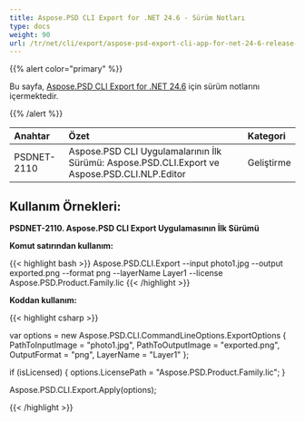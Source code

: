 ```yaml
---
title: Aspose.PSD CLI Export for .NET 24.6 - Sürüm Notları
type: docs
weight: 90
url: /tr/net/cli/export/aspose-psd-export-cli-app-for-net-24-6-release-notes/
---
```


{{% alert color="primary" %}}

Bu sayfa, [Aspose.PSD CLI Export for .NET 24.6](https://www.nuget.org/packages/Aspose.PSD.CLI.Export/) için sürüm notlarını içermektedir.

{{% /alert %}}

| **Anahtar** | **Özet**                                                                                 | **Kategori** |
|:------------|:--------------------------------------------------------------------------------------------|:-------------|
| PSDNET-2110 | Aspose.PSD CLI Uygulamalarının İlk Sürümü: Aspose.PSD.CLI.Export ve Aspose.PSD.CLI.NLP.Editor |  Geliştirme |


## **Kullanım Örnekleri:**

**PSDNET-2110. Aspose.PSD CLI Export Uygulamasının İlk Sürümü**

**Komut satırından kullanım:**

{{< highlight bash >}}
Aspose.PSD.CLI.Export --input photo1.jpg --output exported.png --format png --layerName Layer1 --license Aspose.PSD.Product.Family.lic
{{< /highlight >}}

**Koddan kullanım:**

{{< highlight csharp >}}

var options = new Aspose.PSD.CLI.CommandLineOptions.ExportOptions
{
    PathToInputImage = "photo1.jpg",
    PathToOutputImage = "exported.png",
    OutputFormat = "png",
    LayerName = "Layer1"
};


if (isLicensed)
{
    options.LicensePath = "Aspose.PSD.Product.Family.lic";
}

Aspose.PSD.CLI.Export.Apply(options);

{{< /highlight >}}
